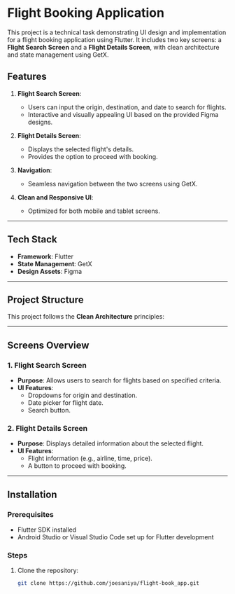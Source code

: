 # Flight Booking Application

This project is a technical task demonstrating UI design and implementation for a flight booking application using Flutter. It includes two key screens: a **Flight Search Screen** and a **Flight Details Screen**, with clean architecture and state management using GetX.


## Features
1. **Flight Search Screen**:
   - Users can input the origin, destination, and date to search for flights.
   - Interactive and visually appealing UI based on the provided Figma designs.

2. **Flight Details Screen**:
   - Displays the selected flight's details.
   - Provides the option to proceed with booking.

3. **Navigation**:
   - Seamless navigation between the two screens using GetX.

4. **Clean and Responsive UI**:
   - Optimized for both mobile and tablet screens.

---

## Tech Stack
- **Framework**: Flutter
- **State Management**: GetX
- **Design Assets**: Figma

---

## Project Structure
This project follows the **Clean Architecture** principles:


---

## Screens Overview

### 1. Flight Search Screen
- **Purpose**: Allows users to search for flights based on specified criteria.
- **UI Features**: 
  - Dropdowns for origin and destination.
  - Date picker for flight date.
  - Search button.

### 2. Flight Details Screen
- **Purpose**: Displays detailed information about the selected flight.
- **UI Features**:
  - Flight information (e.g., airline, time, price).
  - A button to proceed with booking.

---

## Installation

### Prerequisites
- Flutter SDK installed
- Android Studio or Visual Studio Code set up for Flutter development

### Steps
1. Clone the repository:
   ```bash
   git clone https://github.com/joesaniya/flight-book_app.git
